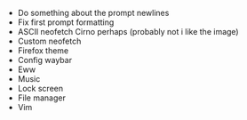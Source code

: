 * Do something about the prompt newlines
* Fix first prompt formatting
* ASCII neofetch Cirno perhaps (probably not i like the image)
* Custom neofetch
* Firefox theme
* Config waybar
* Eww
* Music
* Lock screen
* File manager
* Vim
